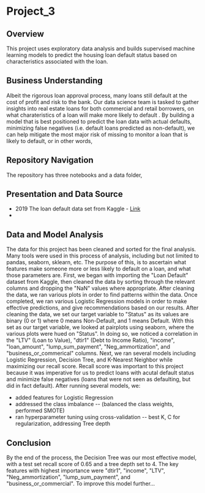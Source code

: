 # Project_3

## Overview
This project uses exploratory data analysis and builds supervised machine learning models to predict the housing loan default status based on characteristics associated with the loan.

## Business Understanding
Albeit the rigorous loan approval process, many loans still default at the cost of profit and risk to the bank. Our data science team is tasked to gather insights into real estate loans for both commercial and retail borrowers, on what charateristics of a loan will make  more likely to default . By building a model that is best positioned to predict the loan data with actual defaults, minimizing false negatives (i.e. default loans predicted as non-default), we can help mitigate the most major risk of missing to monitor a loan that is likely to default, or in other words,    

## Repository Navigation
The repository has three notebooks and a data folder, 

## Presentation and Data Source

- 2019 The loan default data set from Kaggle - [Link](https://www.kaggle.com/datasets/yasserh/loan-default-dataset/data)
- 
## Data and Model Analysis


The data for this project has been cleaned and sorted for the final analysis.
Many tools were used in this process of analysis, including but not limited to pandas, seaborn, sklearn, etc.
The purpose of this, is to ascertain what features make someone more or less likely to default on a loan, and what those parameters are.
First, we began with importing the "Loan Default" dataset from Kaggle, then cleaned the data by sorting through the relevant columns and dropping the "NaN" values where appropriate.
After cleaning the data, we ran various plots in order to find patterns within the data.
Once completed, we ran various Logistic Regression models in order to make effective predictions, and give recommendations based on our results.
After cleaning the data, we set our target variable to "Status" as its values are binary (0 or 1) where 0 means Non-Default, and 1 means Default.
With this set as our target variable, we looked at pairplots using seaborn, where the various plots were hued on "Status".
In doing so, we noticed a correlation in the "LTV" (Loan to Value), "dtir1" (Debt to Income Ratio), "income", "loan_amount", "lump_sum_payment", "Neg_ammortization", and "business_or_commerical" columns.
Next, we ran several models including Logistic Regression, Decision Tree, and K-Nearest Neighbor while maximizing our recall score.
Recall score was important to this project because it was imperative for us to predict loans with acutal default status and minimize false negatives (loans that were not seen as defaulting, but did in fact default).
After running several models, we:
- added features for Logistic Regression
- addressed the class imbalance
-- (balanced the class weights, performed SMOTE)
- ran hyperparameter tuning using cross-validation
-- best K, C for regularization, addressing Tree depth



## Conclusion
By the end of the process, the Decision Tree was our most effective model, with a test set recall score of 0.65 and a tree depth set to 4.
The key features with highest importance were "dtir1", "income", "LTV", "Neg_ammortization", "lump_sum_payment", and "business_or_commercial".
To improve this model further...
